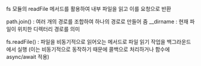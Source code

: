 fs 모듈의 readFile 메서드를 활용하여 내부 파일을 읽고 이를 요청으로 반환

path.join() : 여러 개의 경로를 조합하여 하나의 경로로 만들어 줌
\_\_dirname : 현재 파일이 위치한 디렉터리 경로를 의미

fs.readFile() : 파일을 비동기적으로 읽어오는 메서드로 파일 읽기 작업을 백그라운드에서 실행 (이는 비동기적으로 동작하기 때문에 콜백으로 처리하거나 함수에 async/await 적용)

